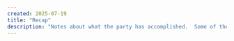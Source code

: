 ```yaml
---
created: 2025-07-19
title: "Recap"
description: "Notes about what the party has accomplished.  Some of these notes are raw GM notes while others are summaries or dramatizations of the events."
---
```



<!-- Hugo will automatically list all pages in this section below this content -->